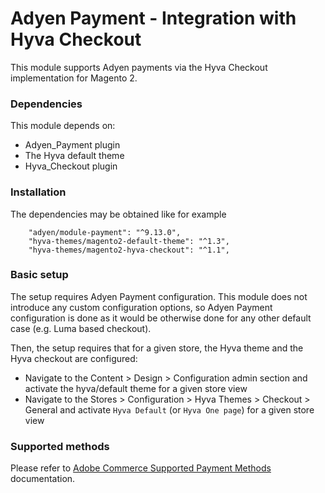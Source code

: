 # Adyen Payment - Integration with Hyva Checkout

This module supports Adyen payments via the Hyva Checkout implementation for Magento 2.

### Dependencies

This module depends on:
- Adyen_Payment plugin
- The Hyva default theme
- Hyva_Checkout plugin

### Installation

The dependencies may be obtained like for example

```
    "adyen/module-payment": "^9.13.0",
    "hyva-themes/magento2-default-theme": "^1.3",
    "hyva-themes/magento2-hyva-checkout": "^1.1",
```

### Basic setup

The setup requires Adyen Payment configuration. This module does not introduce any custom configuration options, 
so Adyen Payment configuration is done as it would be otherwise done for any other default case (e.g. Luma based checkout).

Then, the setup requires that for a given store, the Hyva theme and the Hyva checkout are configured:

 - Navigate to the Content > Design > Configuration admin section and activate the hyva/default theme for a given store view
 - Navigate to the Stores > Configuration > Hyva Themes > Checkout > General and activate `Hyva Default` (or `Hyva One page`) for a given store view
### Supported methods

Please refer to [Adobe Commerce Supported Payment Methods](https://docs.adyen.com/plugins/adobe-commerce/supported-payment-methods/) documentation.
